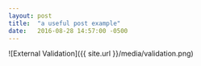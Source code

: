 ```yaml
---
layout: post
title:  "a useful post example"
date:   2016-08-28 14:57:00 -0500
---
```


![External Validation]({{ site.url }}/media/validation.png)